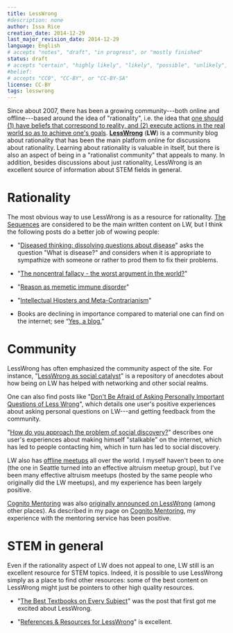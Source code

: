 ```yaml
---
title: LessWrong
#description: none
author: Issa Rice
creation_date: 2014-12-29
last_major_revision_date: 2014-12-29
language: English
# accepts "notes", "draft", "in progress", or "mostly finished"
status: draft
# accepts "certain", "highly likely", "likely", "possible", "unlikely", "highly unlikely", "remote", "impossible", "log", "emotional", or "fiction"
#belief: 
# accepts "CC0", "CC-BY", or "CC-BY-SA"
license: CC-BY
tags: lesswrong
---
```



Since about 2007, there has been a growing community---both online and offline---based around the idea of "rationality", i.e. the idea that [one should (1) have beliefs that correspond to reality, and (2) execute actions in the real world so as to achieve one's goals](http://lesswrong.com/lw/31/what_do_we_mean_by_rationality/).
**[LessWrong](http://lesswrong.com)** (**LW**) is a community blog about rationality that has been the main platform online for discussions about rationality.
Learning about rationality is valuable in itself, but there is also an aspect of being in a "rationalist community" that appeals to many.
In addition, besides discussions about just rationality, LessWrong is an excellent source of information about STEM fields in general.

# Rationality

The most obvious way to use LessWrong is as a resource for rationality.
[The Sequences](http://wiki.lesswrong.com/wiki/Sequences) are considered to be the main written content on LW, but I think the following posts do a better job of wowing people:

- "[Diseased thinking: dissolving questions about disease](http://lesswrong.com/lw/2as/diseased_thinking_dissolving_questions_about/)" asks the question "What is disease?" and considers when it is appropriate to sympathize with someone or rather to prod them to fix their problems.

- "[The noncentral fallacy - the worst argument in the world?](http://lesswrong.com/lw/e95/the_noncentral_fallacy_the_worst_argument_in_the/)"

- "[Reason as memetic immune disorder](http://lesswrong.com/lw/18b/reason_as_memetic_immune_disorder/)"

- "[Intellectual Hipsters and Meta-Contrarianism](http://lesswrong.com/lw/2pv/intellectual_hipsters_and_metacontrarianism/)"

- Books are declining in importance compared to material one can find on the internet; see “[Yes, a blog.](http://lesswrong.com/lw/33j/yes_a_blog/)”

<!-- FIXME: maybe insert a guide in here of how to effectively use LW -->

# Community

LessWrong has often emphasized the community aspect of the site.
For instance, "[LessWrong as social catalyst](http://lesswrong.com/lw/k4o/lesswrong_as_social_catalyst/)" is a repository of anecdotes about how being on LW has helped with networking and other social realms.

One can also find posts like "[Don't Be Afraid of Asking Personally Important Questions of Less Wrong](http://lesswrong.com/lw/l5w/dont_be_afraid_of_asking_personally_important/)", which details one user's positive experiences about asking personal questions on LW---and getting feedback from the community.

"[How do you approach the problem of social discovery?](http://lesswrong.com/lw/k3s/how_do_you_approach_the_problem_of_social/)" describes one user's experiences about making himself "stalkable" on the internet, which has led to people contacting him, which in turn has led to social discovery.

LW also has [offline meetups](http://lesswrong.com/meetups/) all over the world.
I myself haven't been to one (the one in Seattle turned into an effective altruism meetup group), but I've been many effective altruism meetups (hosted by the same people who originally did the LW meetups), and my experience has been largely positive.

[Cognito Mentoring]() was also [originally announced on LessWrong](http://lesswrong.com/lw/jee/cognito_mentoring_an_advising_service_for/) (among other places).
As described in my page on [Cognito Mentoring](), my experience with the mentoring service has been positive.

# STEM in general

Even if the rationality aspect of LW does not appeal to one, LW still is an excellent resource for STEM topics.
Indeed, it is possible to use LessWrong simply as a place to find other resources: some of the best content on LessWrong might just be pointers to other high quality resources.

- "[The Best Textbooks on Every Subject](http://lesswrong.com/lw/3gu/the_best_textbooks_on_every_subject/)" was the post that first got me excited about LessWrong.

- "[References \& Resources for LessWrong](http://lesswrong.com/lw/2un/references_resources_for_lesswrong/)" is excellent.
